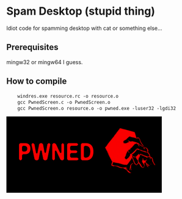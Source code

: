 Spam Desktop (stupid thing)
======

Idiot code for spamming desktop with cat or something else...

Prerequisites
------

mingw32 or mingw64 I guess.


How to compile
------

```
	windres.exe resource.rc -o resource.o
	gcc PwnedScreen.c -o PwnedScreen.o
	gcc PwnedScreen.o resource.o -o pwned.exe -luser32 -lgdi32
```


![alt tag](https://raw.githubusercontent.com/z4p4n/Arduino-R3-USB-HID-Keyboard/master/SpamDesktopStupidCode/pwned.bmp)
